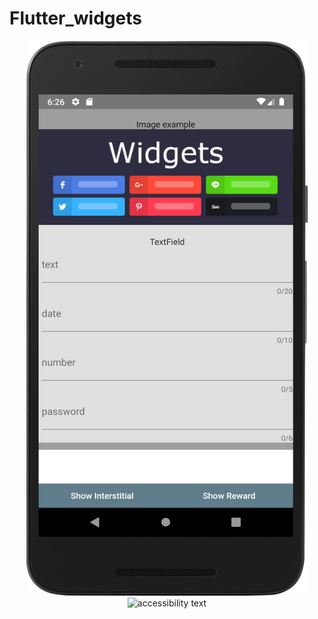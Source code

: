 # Flutter_widgets


<p align="center">
  <img src="https://github.com/diogenesNegreiros/Flutter_widgets/blob/master/previews/device-android_flutter.png" width="450" title="hover text">
  <img src="your_relative_path_here_number_2_large_name" width="350" alt="accessibility text">
</p>

